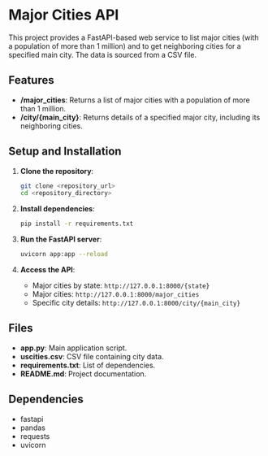 # Major Cities API

This project provides a FastAPI-based web service to list major cities (with a population of more than 1 million) and to get neighboring cities for a specified main city. The data is sourced from a CSV file.

## Features

- **/major_cities**: Returns a list of major cities with a population of more than 1 million.
- **/city/{main_city}**: Returns details of a specified major city, including its neighboring cities.

## Setup and Installation

1. **Clone the repository**:
    ```bash
    git clone <repository_url>
    cd <repository_directory>
    ```

2. **Install dependencies**:
    ```bash
    pip install -r requirements.txt
    ```

3. **Run the FastAPI server**:
    ```bash
    uvicorn app:app --reload
    ```

4. **Access the API**:
    - Major cities by state: `http://127.0.0.1:8000/{state}`
    - Major cities: `http://127.0.0.1:8000/major_cities`
    - Specific city details: `http://127.0.0.1:8000/city/{main_city}`


## Files

- **app.py**: Main application script.
- **uscities.csv**: CSV file containing city data.
- **requirements.txt**: List of dependencies.
- **README.md**: Project documentation.

## Dependencies

- fastapi
- pandas
- requests
- uvicorn

